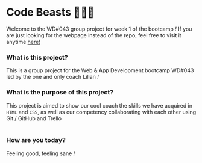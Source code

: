 # Code Beasts 💪🏼🐉
Welcome to the WD#043 group project for week 1 of the bootcamp *!*
If you are just looking for the webpage instead of the repo, feel free to visit it anytime [here!](https://c4ti4.github.io/psdtohtml/ "Deployed version of the project")

### What is this project?
This is a group project for the Web & App Development bootcamp WD#043 led by the one and only coach Lilian *!*
### What is the purpose of this project?
This project is aimed to show our cool coach the skills we have acquired in `HTML` and `CSS`, as well as our competency collaborating with each other using Git / GitHub and Trello
<br>
<br>
### How are you today?
Feeling good, feeling sane *!*
